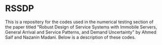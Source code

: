 # RSSDP
This is a repositery for the codes used in the numerical testing section of the paper titled "Robust Design of Service Systems with Immobile Servers, General Arrival and Service Patterns, and Demand Uncertainty" by Ahmed Saif and Nazanin Madani. Below is a description of these codes.
